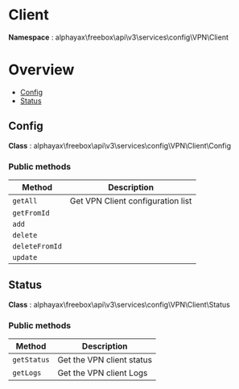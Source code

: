 # Client

**Namespace**  : alphayax\freebox\api\v3\services\config\VPN\Client

# Overview

- [Config](Client.md#Config)
- [Status](Client.md#Status)


<a name="Config"></a>
## Config

**Class**  : alphayax\freebox\api\v3\services\config\VPN\Client\Config

### Public methods

| Method | Description |
|---|---|
| `getAll` | Get VPN Client configuration list | 
| `getFromId` |  | 
| `add` |  | 
| `delete` |  | 
| `deleteFromId` |  | 
| `update` |  | 

<a name="Status"></a>
## Status

**Class**  : alphayax\freebox\api\v3\services\config\VPN\Client\Status

### Public methods

| Method | Description |
|---|---|
| `getStatus` | Get the VPN client status | 
| `getLogs` | Get the VPN client Logs | 
